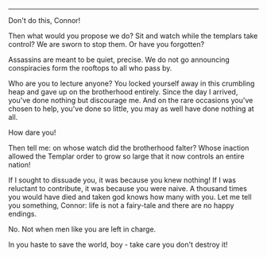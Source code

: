 
* * *

Don't do this, Connor! 

Then what would you propose we do? Sit and watch while the templars take control? We are sworn to stop them. Or have you forgotten? 

Assassins are meant to be quiet, precise. We do not go announcing conspiracies form the rooftops to all who pass by.

Who are you to lecture anyone? You locked yourself away in this crumbling heap and gave up on the brotherhood entirely. Since the day I arrived, you've done nothing but discourage me. And on the rare occasions you've chosen to help, you've  done so little, you may as well have done nothing at all.

How dare you!

Then tell me: on whose watch did the brotherhood falter? Whose inaction allowed the Templar order to grow so large that it now controls an entire nation! 

If I sought to dissuade you, it was because you knew nothing! If I was reluctant to contribute, it was because you were naive. A thousand times you would have died and taken god knows how many with you. Let me tell you something, Connor: life is not a fairy-tale and there are no happy endings.

No. Not when men like you are left in charge.

In you haste to save the world, boy - take care you don't destroy it!
